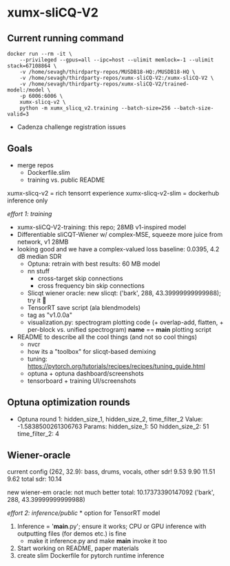 # xumx-sliCQ-V2

## Current running command

```
docker run --rm -it \
    --privileged --gpus=all --ipc=host --ulimit memlock=-1 --ulimit stack=67108864 \
    -v /home/sevagh/thirdparty-repos/MUSDB18-HQ:/MUSDB18-HQ \
    -v /home/sevagh/thirdparty-repos/xumx-sliCQ-V2:/xumx-sliCQ-V2 \
    -v /home/sevagh/thirdparty-repos/xumx-sliCQ-V2/trained-model:/model \
    -p 6006:6006 \
    xumx-slicq-v2 \
    python -m xumx_slicq_v2.training --batch-size=256 --batch-size-valid=3
```

* Cadenza challenge registration issues

## Goals

* merge repos
    * Dockerfile.slim
    * training vs. public README

xumx-slicq-v2 = rich tensorrt experience
xumx-slicq-v2-slim = dockerhub inference only

*effort 1: training*
* xumx-sliCQ-V2-training: this repo; 28MB v1-inspired model
* Differentiable sliCQT-Wiener w/ complex-MSE, squeeze more juice from network, v1 28MB
* looking good and we have a complex-valued loss baseline: 0.0395, 4.2 dB median SDR
    * Optuna: retrain with best results: 60 MB model
    * nn stuff
        * cross-target skip connections
        * cross frequency bin skip connections
    * Slicqt wiener oracle: new slicqt: ('bark', 288, 43.39999999999988); try it :shrug:
    * TensorRT save script (ala blendmodels)
    * tag as "v1.0.0a"
    * visualization.py: spectrogram plotting code (+ overlap-add, flatten, + per-block vs. unified spectrogram)
        __name__ == __main__ plotting script
* README to describe all the cool things (and not so cool things)
    * nvcr
    * how its a "toolbox" for slicqt-based demixing
    * tuning: <https://pytorch.org/tutorials/recipes/recipes/tuning_guide.html>
    * optuna + optuna dashboard/screenshots
    * tensorboard + training UI/screenshots

## Optuna optimization rounds

* Optuna round 1: hidden_size_1, hidden_size_2, time_filter_2
    Value:  -1.5838500261306763
      Params:
        hidden_size_1: 50
        hidden_size_2: 51
        time_filter_2: 4

## Wiener-oracle

current config (262, 32.9):
    bass, drums, vocals, other sdr! 9.53 9.90 11.51 9.62
    total sdr: 10.14

new wiener-em oracle: not much better
    total:  10.17373390147092       ('bark', 288, 43.39999999999988)

*effort 2: inference/public*
    * option for TensorRT model
1. Inference = '__main__.py'; ensure it works; CPU or GPU inference with outputting files (for demos etc.) is fine
    * make it inference.py and make __main__ invoke it too
1. Start working on README, paper materials
1. create slim Dockerfile for pytorch runtime inference
